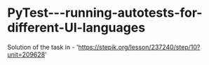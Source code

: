 # PyTest---running-autotests-for-different-UI-languages
Solution of the task in - 'https://stepik.org/lesson/237240/step/10?unit=209628'
